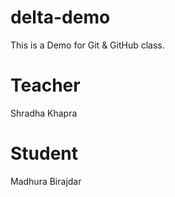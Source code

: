 # delta-demo
This is a Demo for Git &amp; GitHub class.

# Teacher 
Shradha Khapra

# Student 
Madhura Birajdar
